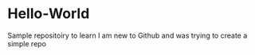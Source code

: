 # Hello-World
Sample repositoiry to learn
I am new to Github and was trying to create a simple repo
